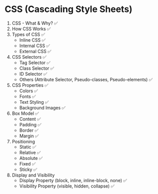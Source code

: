 # CSS (Cascading Style Sheets)

1. CSS - What & Why? ✅
2. How CSS Works ✅
3. Types of CSS ✅
   - Inline CSS ✅
   - Internal CSS ✅
   - External CSS ✅
4. CSS Selectors ✅
   - Tag Selector ✅
   - Class Selector ✅
   - ID Selector ✅
   - Others (Attribute Selector, Pseudo-classes, Pseudo-elements) ✅
5. CSS Properties ✅
   - Colors ✅
   - Fonts ✅
   - Text Styling ✅
   - Background Images ✅
6. Box Model ✅
   - Content ✅
   - Padding ✅
   - Border ✅
   - Margin ✅
7. Positioning
   - Static ✅
   - Relative ✅
   - Absolute ✅
   - Fixed ✅
   - Sticky ✅
8. Display and Visibility
   - Display Property (block, inline, inline-block, none) ✅
   - Visibility Property (visible, hidden, collapse) ✅

